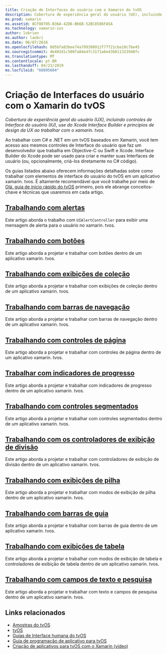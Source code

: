 ```yaml
---
title: Criação de Interfaces do usuário com o Xamarin do tvOS
description: Cobertura de experiência geral do usuário (UX), incluindo controles de Interface do usuário (IU), use do Xcode Interface Builder e princípios de design da UX ao trabalhar com o xamarin. tvos.
ms.prod: xamarin
ms.assetid: 8CF80705-B36A-42D6-B66B-52BC8586FA5A
ms.technology: xamarin-ios
author: lobrien
ms.author: laobri
ms.date: 06/07/2016
ms.openlocfilehash: 0d5bfa83bee74a799398912f77f21cba10c7be45
ms.sourcegitcommit: 4b402d1c508fa84e4fc3171a6e43b811323948fc
ms.translationtype: MT
ms.contentlocale: pt-BR
ms.lasthandoff: 04/23/2019
ms.locfileid: "60895604"
---
```

# <a name="building-tvos-user-interfaces-with-xamarin"></a>Criação de Interfaces do usuário com o Xamarin do tvOS

_Cobertura de experiência geral do usuário (UX), incluindo controles de Interface do usuário (IU), use do Xcode Interface Builder e princípios de design da UX ao trabalhar com o xamarin. tvos._

Ao trabalhar com C# e .NET em um tvOS baseados em Xamarin, você tem acesso aos mesmos controles de Interface do usuário que faz um desenvolvedor que trabalha em Objective-C ou Swift e Xcode. Interface Builder do Xcode pode ser usado para criar e manter suas Interfaces de usuário (ou, opcionalmente, criá-los diretamente no C# código).

Os guias listados abaixo oferecem informações detalhadas sobre como trabalhar com elementos de interface do usuário do tvOS em um aplicativo xamarin. tvos. É altamente recomendável que você trabalhe por meio de [Olá, guia de início rápido do tvOS](~/ios/tvos/get-started/hello-tvos.md) primeiro, pois ele abrange conceitos-chave e técnicas que usaremos em cada artigo.

## <a name="working-with-alertsiostvosuser-interfacealertsmd"></a>[Trabalhando com alertas](~/ios/tvos/user-interface/alerts.md)

Este artigo aborda o trabalho com `UIAlertController` para exibir uma mensagem de alerta para o usuário no xamarin. tvos.

## <a name="working-with-buttonsiostvosuser-interfacebuttonsmd"></a>[Trabalhando com botões](~/ios/tvos/user-interface/buttons.md)

Este artigo aborda a projetar e trabalhar com botões dentro de um aplicativo xamarin. tvos.

## <a name="working-with-collection-viewsiostvosuser-interfacecollection-viewsmd"></a>[Trabalhando com exibições de coleção](~/ios/tvos/user-interface/collection-views.md)

Este artigo aborda a projetar e trabalhar com exibições de coleção dentro de um aplicativo xamarin. tvos.

## <a name="working-with-navigation-barsiostvosuser-interfacenavigation-barsmd"></a>[Trabalhando com barras de navegação](~/ios/tvos/user-interface/navigation-bars.md)

Este artigo aborda a projetar e trabalhar com barras de navegação dentro de um aplicativo xamarin. tvos.

## <a name="working-with-page-controlsiostvosuser-interfacepage-controlsmd"></a>[Trabalhando com controles de página](~/ios/tvos/user-interface/page-controls.md)

Este artigo aborda a projetar e trabalhar com controles de página dentro de um aplicativo xamarin. tvos.

## <a name="working-with-progress-indicatorsiostvosuser-interfaceprogress-indicatorsmd"></a>[Trabalhar com indicadores de progresso](~/ios/tvos/user-interface/progress-indicators.md)

Este artigo aborda a projetar e trabalhar com indicadores de progresso dentro de um aplicativo xamarin. tvos.

## <a name="working-with-segmented-controlsiostvosuser-interfacesegmented-controlsmd"></a>[Trabalhando com controles segmentados](~/ios/tvos/user-interface/segmented-controls.md)

Este artigo aborda a projetar e trabalhar com controles segmentados dentro de um aplicativo xamarin. tvos.

## <a name="working-with-split-view-controllersiostvosuser-interfacesplit-viewsmd"></a>[Trabalhando com os controladores de exibição de divisão](~/ios/tvos/user-interface/split-views.md)

Este artigo aborda a projetar e trabalhar com controladores de exibição de divisão dentro de um aplicativo xamarin. tvos.

## <a name="working-with-stack-viewsiostvosuser-interfacestacked-viewsmd"></a>[Trabalhando com exibições de pilha](~/ios/tvos/user-interface/stacked-views.md)

Este artigo aborda a projetar e trabalhar com modos de exibição de pilha dentro de um aplicativo xamarin. tvos.

## <a name="working-with-tab-barsiostvosuser-interfacetab-barsmd"></a>[Trabalhando com barras de guia](~/ios/tvos/user-interface/tab-bars.md)

Este artigo aborda a projetar e trabalhar com barras de guia dentro de um aplicativo xamarin. tvos.

## <a name="working-with-table-viewsiostvosuser-interfacetable-viewsmd"></a>[Trabalhando com exibições de tabela](~/ios/tvos/user-interface/table-views.md)

Este artigo aborda a projetar e trabalhar com modos de exibição de tabela e controladores de exibição de tabela dentro de um aplicativo xamarin. tvos.

## <a name="working-with-text-and-search-fieldsiostvosuser-interfacetext-fields-and-searchmd"></a>[Trabalhando com campos de texto e pesquisa](~/ios/tvos/user-interface/text-fields-and-search.md)

Este artigo aborda a projetar e trabalhar com texto e campos de pesquisa dentro de um aplicativo xamarin. tvos.



## <a name="related-links"></a>Links relacionados

- [Amostras do tvOS](https://developer.xamarin.com/samples/tvos/all/)
- [tvOS](https://developer.apple.com/tvos/)
- [Guias de Interface humana do tvOS](https://developer.apple.com/tvos/human-interface-guidelines/)
- [Guia de programação de aplicativo para tvOS](https://developer.apple.com/library/prerelease/tvos/documentation/General/Conceptual/AppleTV_PG/)
- [Criação de aplicativos para tvOS com o Xamarin (vídeo)](https://university.xamarin.com/lightninglectures/tvos-with-xamarin)
